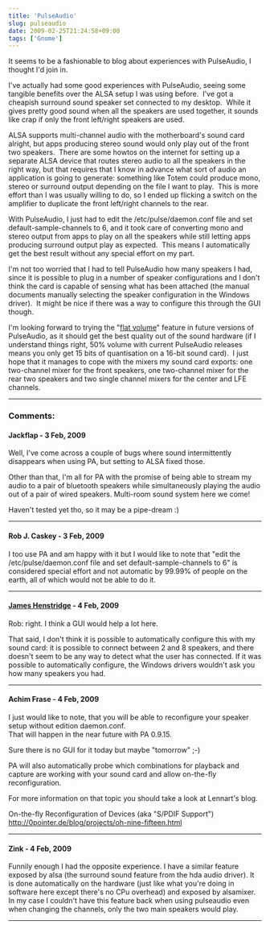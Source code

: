 ```yaml
---
title: 'PulseAudio'
slug: pulseaudio
date: 2009-02-25T21:24:58+09:00
tags: ['Gnome']
---
```


It seems to be a fashionable to blog about experiences with PulseAudio,
I thought I\'d join in.

I\'ve actually had some good experiences with PulseAudio, seeing some
tangible benefits over the ALSA setup I was using before.  I\'ve got a
cheapish surround sound speaker set connected to my desktop.  While it
gives pretty good sound when all the speakers are used together, it
sounds like crap if only the front left/right speakers are used.

ALSA supports multi-channel audio with the motherboard\'s sound card
alright, but apps producing stereo sound would only play out of the
front two speakers.  There are some howtos on the internet for setting
up a separate ALSA device that routes stereo audio to all the speakers
in the right way, but that requires that I know in advance what sort of
audio an application is going to generate: something like Totem could
produce mono, stereo or surround output depending on the file I want to
play.  This is more effort than I was usually willing to do, so I ended
up flicking a switch on the amplifier to duplicate the front left/right
channels to the rear.

With PulseAudio, I just had to edit the /etc/pulse/daemon.conf file and
set default-sample-channels to 6, and it took care of converting mono
and stereo output from apps to play on all the speakers while still
letting apps producing surround output play as expected.  This means I
automatically get the best result without any special effort on my part.

I\'m not too worried that I had to tell PulseAudio how many speakers I
had, since it is possible to plug in a number of speaker configurations
and I don\'t think the card is capable of sensing what has been attached
(the manual documents manually selecting the speaker configuration in
the Windows driver).  It might be nice if there was a way to configure
this through the GUI though.

I\'m looking forward to trying the \"[flat
volume](http://0pointer.de/blog/projects/oh-nine-fifteen.html)\" feature
in future versions of PulseAudio, as it should get the best quality out
of the sound hardware (if I understand things right, 50% volume with
current PulseAudio releases means you only get 15 bits of quantisation
on a 16-bit sound card).  I just hope that it manages to cope with the
mixers my sound card exports: one two-channel mixer for the front
speakers, one two-channel mixer for the rear two speakers and two single
channel mixers for the center and LFE channels.

---
### Comments:
#### Jackflap - <time datetime="2009-02-25 23:42:58">3 Feb, 2009</time>

Well, I\'ve come across a couple of bugs where sound intermittently
disappears when using PA, but setting to ALSA fixed those.

Other than that, I\'m all for PA with the promise of being able to
stream my audio to a pair of bluetooth speakers while simultaneously
playing the audio out of a pair of wired speakers. Multi-room sound
system here we come!

Haven\'t tested yet tho, so it may be a pipe-dream :)

---
#### Rob J. Caskey - <time datetime="2009-02-25 23:47:40">3 Feb, 2009</time>

I too use PA and am happy with it but I would like to note that \"edit
the /etc/pulse/daemon.conf file and set default-sample-channels to 6\"
is considered special effort and not automatic by 99.99% of people on
the earth, all of which would not be able to do it.

---
#### [James Henstridge](http://blogs.gnome.org/jamesh/) - <time datetime="2009-02-26 00:16:55">4 Feb, 2009</time>

Rob: right. I think a GUI would help a lot here.

That said, I don\'t think it is possible to automatically configure this
with my sound card: it is possible to connect between 2 and 8 speakers,
and there doesn\'t seem to be any way to detect what the user has
connected. If it was possible to automatically configure, the Windows
drivers wouldn\'t ask you how many speakers you had.

---
#### Achim Frase - <time datetime="2009-02-26 00:40:56">4 Feb, 2009</time>

I just would like to note, that you will be able to reconfigure your
speaker setup without edition daemon.conf.\
That will happen in the near future with PA 0.9.15.

Sure there is no GUI for it today but maybe \"tomorrow\" ;-)

PA will also automatically probe which combinations for playback and
capture are working with your sound card and allow on-the-fly
reconfiguration.

For more information on that topic you should take a look at Lennart\'s
blog.

On-the-fly Reconfiguration of Devices (aka \"S/PDIF Support\")\
http://0pointer.de/blog/projects/oh-nine-fifteen.html

---
#### Zink - <time datetime="2009-02-26 02:24:28">4 Feb, 2009</time>

Funnily enough I had the opposite experience. I have a similar feature
exposed by alsa (the surround sound feature from the hda audio driver).
It is done automatically on the hardware (just like what you\'re doing
in software here except there\'s no CPu overhead) and exposed by
alsamixer. In my case I couldn\'t have this feature back when using
pulseaudio even when changing the channels, only the two main speakers
would play.

---

